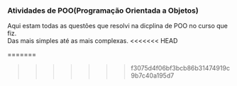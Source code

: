### Atividades de POO(Programação Orientada a Objetos) 
<p align=left display=inline>
 Aqui estam todas as questões que resolvi na dicplina de POO no curso que fiz.<br>Das mais simples até as mais complexas.
<<<<<<< HEAD
</p>
=======
</p>
 
>>>>>>> f3075d4f06bf3bcb86b31474919c9b7c40a195d7
